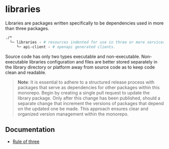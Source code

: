 # libraries

Libraries are packages written specifically to be dependencies used in more than
three packages.

```graphql
./*
  └─ libraries - # resources indented for use in three or more services.
     └─ api-client - # openapi generated clients.
```

Source code has only two types executable and non-executable. Non-executable
libraries configuration and files are better stored separately in the library
directory or platform away from source code as to keep code clean and readable.

> **Note**: It is essential to adhere to a structured release process with
> packages that serve as dependencies for other packages within this monorepo.
> Begin by creating a single pull request to update the library package. Only
> after this change has been published, should a separate change that increment
> the versions of packages that depend on the updated one be made. This approach
> ensures clear and organized version management within the monorepo.

## Documentation

- [Rule of three](<https://en.wikipedia.org/wiki/Rule_of_three_(computer_programming)>)
